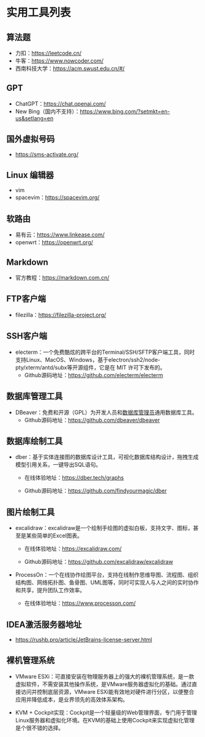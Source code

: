 # 实用工具列表

## 算法题

- 力扣：https://leetcode.cn/
- 牛客：https://www.nowcoder.com/
- 西南科技大学：https://acm.swust.edu.cn/#/

## GPT

- ChatGPT：https://chat.openai.com/
- New Bing（国内不支持）：https://www.bing.com/?setmkt=en-us&setlang=en

## 国外虚拟号码

- https://sms-activate.org/

## Linux 编辑器

- vim
- spacevim：https://spacevim.org/

## 软路由

- 易有云：https://www.linkease.com/
- openwrt：https://openwrt.org/

## Markdown

- 官方教程：https://markdown.com.cn/

## FTP客户端

- filezilla：https://filezilla-project.org/

## SSH客户端

- electerm：一个免费酷炫的跨平台的Terminal/SSH/SFTP客户端工具，同时支持Linux、MacOS、Windows，基于electron/ssh2/node-pty/xterm/antd/subx等开源组件，它是在 MIT 许可下发布的。
  - Github源码地址：https://github.com/electerm/electerm

## 数据库管理工具

- DBeaver：免费和开源（GPL）为开发人员和[数据库管理员](https://baike.baidu.com/item/数据库管理员/1216449?fromModule=lemma_inlink)通用数据库工具。
  - Github源码地址：https://github.com/dbeaver/dbeaver

## 数据库绘制工具
- dber：基于实体连接图的数据库设计工具，可视化数据库结构设计，拖拽生成模型引用关系，一键导出SQL语句。

  - 在线体验地址：https://dber.tech/graphs 

  - Github源码地址：https://github.com/findyourmagic/dber

## 图片绘制工具

- excalidraw：excalidraw是一个绘制手绘图的虚拟白板，支持文字、图标，甚至是某些简单的Excel图表。

  - 在线体验地址：https://excalidraw.com/

  - Github源码地址：https://github.com/excalidraw/excalidraw

- ProcessOn：一个在线协作绘图平台，支持在线制作思维导图、流程图、组织结构图、网络拓扑图、鱼骨图、UML图等，同时可实现人与人之间的实时协作和共享，提升团队工作效率。
  - 在线体验地址：https://www.processon.com/

## IDEA激活服务器地址

- https://rushb.pro/article/JetBrains-license-server.html

## 裸机管理系统

- VMware ESXi：可直接安装在物理服务器上的强大的裸机管理系统，是一款虚拟软件，不需安装其他操作系统，是VMware服务器虚拟化的基础。通过直接访问并控制底层资源，VMware ESXi能有效地对硬件进行分区，以便整合应用并降低成本，是业界领先的高效体系架构。

- KVM + Cockpit实现：Cockpit是一个轻量级的Web管理界面，专门用于管理Linux服务器和虚拟化环境。在KVM的基础上使用Cockpit来实现虚拟化管理是个很不错的选择。
